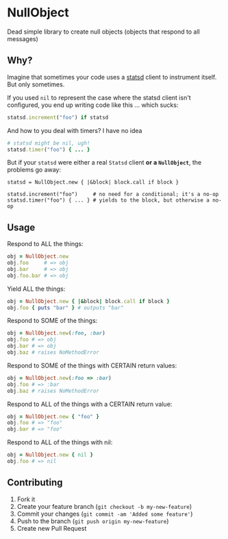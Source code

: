 # NullObject

Dead simple library to create null objects (objects that respond to all
messages)

## Why?

Imagine that sometimes your code uses a [statsd](https://github.com/etsy/statsd)
client to instrument itself. But only sometimes.

If you used `nil` to represent the case where the statsd client isn't configured,
you end up writing code like this ... which sucks:

```ruby
statsd.increment("foo") if statsd
```

And how to you deal with timers? I have no idea

```ruby
# statsd might be nil, ugh!
statsd.timer("foo") { ... }
```

But if your `statsd` were either a real `Statsd` client **or a `NullObject`**,
the problems go away:

```
statsd = NullObject.new { |&block| block.call if block }

statsd.increment("foo")     # no need for a conditional; it's a no-op
statsd.timer("foo") { ... } # yields to the block, but otherwise a no-op
```

## Usage

Respond to ALL the things:

```ruby
obj = NullObject.new
obj.foo     # => obj
obj.bar     # => obj
obj.foo.bar # => obj
```

Yield ALL the things:

```ruby
obj = NullObject.new { |&block| block.call if block }
obj.foo { puts "bar" } # outputs "bar"
```

Respond to SOME of the things:

```ruby
obj = NullObject.new(:foo, :bar)
obj.foo # => obj
obj.bar # => obj
obj.baz # raises NoMethodError
```

Respond to SOME of the things with CERTAIN return values:

```ruby
obj = NullObject.new(:foo => :bar)
obj.foo # => :bar
obj.baz # raises NoMethodError
```

Respond to ALL of the things with a CERTAIN return value:

```ruby
obj = NullObject.new { "foo" }
obj.foo # => "foo"
obj.bar # => "foo"
```

Respond to ALL of the things with nil:

```ruby
obj = NullObject.new { nil }
obj.foo # => nil
```

## Contributing

1. Fork it
2. Create your feature branch (`git checkout -b my-new-feature`)
3. Commit your changes (`git commit -am 'Added some feature'`)
4. Push to the branch (`git push origin my-new-feature`)
5. Create new Pull Request
